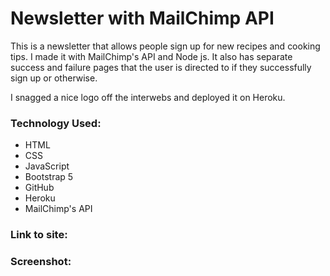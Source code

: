 # Newsletter with MailChimp API
 This is a newsletter that allows people sign up for new recipes and cooking tips. I made it with MailChimp's API and Node js. It also has separate success and failure pages that the user is directed to if they successfully sign up or otherwise. 
 
 I snagged a nice logo off the interwebs and deployed it on Heroku.
 
 <h3>Technology Used:</h3>

- HTML
- CSS
- JavaScript
- Bootstrap 5
- GitHub
- Heroku
- MailChimp's API

<h3>Link to site:</h3>


<h3>Screenshot:</h3>
